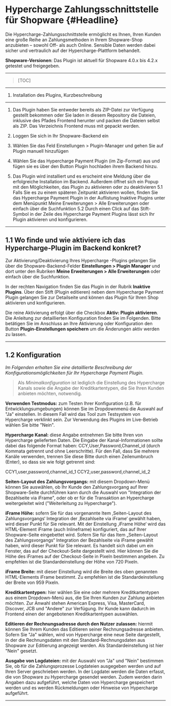 Hypercharge Zahlungsschnittstelle für Shopware	{#Headline}
=====================

Die Hypercharge-Zahlungsschnittstelle ermöglicht es Ihnen, Ihren Kunden eine große Reihe an Zahlungsmethoden in Ihrem Shopware-Shop anzubieten – sowohl Off- als auch Online. Sensible Daten werden dabei sicher und vertraulich auf der Hypercharge-Plattform behandelt.

**Shopware-Versionen**: Das Plugin ist aktuell für Shopware 4.0.x bis 4.2.x getestet und freigegeben. 

----------
>[TOC]

---------
 1. Installation des Plugins, Kurzbeschreibung
---------
 1. Das Plugin haben Sie entweder bereits als ZIP-Datei zur Verfügung gestellt bekommen oder Sie laden in diesem Repository die Dateien, inklusive des Pfades Frontend herunter und packen die Dateien selbst als ZIP. Das Verzeichnis Frontend muss mit gepackt werden.
 
 2. Loggen Sie sich in Ihr Shopware-Backend ein

 3. Wählen Sie das Feld Einstellungen > Plugin-Manager und gehen Sie auf Plugin manuell hinzufügen 

 4. Wählen Sie das Hypercharge Payment Plugin (im Zip-Format) aus und fügen sie es über den Button Plugin hochladen ihrem Backend hinzu.

 5. Das Plugin wird installiert und es erscheint eine Meldung über die erfolgreiche Installation im Backend. Außerdem öffnet sich ein Popup mit den Möglichkeiten, das Plugin zu aktivieren oder zu deaktivieren
5.1 Falls Sie es zu einem späteren Zeitpunkt aktivieren wollen, finden Sie das Hypercharge Payment Plugin in der Auflistung Inaktive Plugins unter dem Menüpunkt Meine Erweiterungen > Alle Erweiterungen oder einfach über die Suchfunktion
5.2 Durch einen Click auf das Stift-Symbol in der Zeile des Hypercharge Payment Plugins lässt sich Ihr Plugin aktivieren und konfigurieren.

---------
 1.1	Wo finde und wie aktiviere ich das Hypercharge-Plugin im Backend konkret?
---------


Zur Aktivierung/Deaktivierung Ihres Hypercharge -Plugins gelangen Sie über die Shopware-Backend-Felder **Einstellungen > Plugin Manager** und dort unter den Rubriken **Meine Erweiterungen > Alle Erweiterungen** oder einfach über die Suchfunktion. 

In der rechten Navigation finden Sie das Plugin in der Rubrik **Inaktive Plugins**. Über den Stift (Plugin editieren) neben dem Hypercharge Payment Plugin gelangen Sie zur Detailseite und können das Plugin für Ihren Shop aktivieren und konfigurieren.

Die reine Aktivierung erfolgt über die Checkbox **Aktiv: Plugin aktivieren**. Die Anleitung zur detaillierten Konfiguration finden Sie im Folgenden. Bitte betätigen Sie im Anschluss an Ihre Aktivierung oder Konfiguration den Button **Plugin-Einstellungen speichern** um die Änderungen aktiv werden zu lassen.

---------
 1.2	Konfiguration
---------


*Im Folgenden erhalten Sie eine detaillierte Beschreibung der Konfigurationsmöglichkeiten für Ihr Hypercharge Payment Plugin.*

>Als *Minimalkonfiguration* ist lediglich die Einstellung des Hypercharge Kanals sowie die Angabe der Kreditkartentypen, die Sie Ihren Kunden anbieten möchten, notwendig.
 
**Verwenden Testmodus:** zum Testen Ihrer Konfiguration (z.B. für Entwicklungsumgebungen) können Sie im Dropdownmenü die Auswahl auf "Ja" einstellen. In diesem Fall wird das Tool zum Testsystem von Hypercharge verklinkt sein. Zur Verwendung des Plugins im Live-Betrieb wählen Sie bitte "Nein".

**Hypercharge Kanal:** diese Angabe entnehmen Sie bitte Ihren von Hypercharge gelieferten Daten. Die Eingabe der Kanal-Informationen sollte dabei das folgende Format haben: CCY,User,Password,Channel_id (durch Kommata getrennt und ohne Leerschritte). Für den Fall, dass Sie mehrere Kanäle verwenden, trennen Sie diese Bitte durch einen Zeilenumbruch (Enter), so dass sie wie folgt getrennt sind:

CCY1,user,password,channel_id_1
CCY2,user,password,channel_id_2

**Seiten-Layout des Zahlungsvorgangs:** mit diesem Dropdown-Menü können Sie auswählen, ob Ihr Kunde den Zahlungsvorgang auf Ihrer Shopware-Seite durchführen kann durch die Auswahl von "Integration der Bezahlseite via iFrame", oder ob er für die Transaktion an Hypercharge weitergeleitet wird ("Weiterleitung zu Hypercharge").

**iFrame Höhe:** sofern Sie für das vorgenannte Item ‚Seiten-Layout des Zahlungsvorgangs‘ Integration der ‚Bezahlseite via iFrame‘ gewählt haben, wird dieser Punkt für Sie relevant. Mit der Einstellung ‚iFrame Höhe‘ wird das HTML-Element iFrame (auch Inlineframe) konfiguriert, das auf Ihrer Shopware-Seite eingebettet wird. Sofern Sie für das Item „Seiten-Layout des Zahlungsvorgangs“ Integration der Bezahlseite via iFrame gewählt haben, wird dieser Punkt für Sie relevant. Es handelt sich dabei um ein Fenster, das auf der Checkout-Seite dargestellt wird. Hier können Sie die Höhe des iFrames auf der Checkout-Seite in Pixeln bestimmen angeben. Zu empfehlen ist die Standardeinstellung der Höhe von 720 Pixeln.

**iFrame Breite:** mit dieser Einstellung wird die Breite des oben genannten HTML-Elements iFrame bestimmt. Zu empfehlen ist die Standardeinstellung der Breite von 959 Pixeln.

**Kreditkartentypen:** hier wählen Sie eine oder mehrere Kreditkartentypen aus einem Dropdown-Menü aus, die Sie Ihren Kunden zur Zahlung anbieten möchten. Zur Anwahl stehen American Express, Visa, MasterCard, Discover, JCB und "Andere" zur Verfügung. Ihr Kunde kann dadurch im Frontend einen der angebotenen Kreditkartentypen auswählen.

**Editieren der Rechnungsadresse durch den Nutzer zulassen:** hiermit können Sie Ihrem Kunden das Editieren seiner Rechnungsadresse anbieten. Sofern Sie "Ja" wählen, wird von Hypercharge eine neue Seite dargestellt, in der die Rechnungsdaten mit den Standard-Rechnungsdaten aus Shopware zur Editierung angezeigt werden. Als Standardeinstellung ist hier "Nein" gesetzt.

**Ausgabe von Logdateien:** mit der Auswahl von "Ja" und "Nein" bestimmen Sie, ob für die Zahlungsprozesse Logdateien ausgegeben werden und auf Ihren Server geschrieben werden. In der Logdatei werden die Daten erfasst, die von Shopware zu Hypercharge gesendet werden. Zudem werden darin Angaben dazu aufgeführt, welche Daten von Hypercharge gespeichert werden und es werden Rückmeldungen oder Hinweise von Hypercharge aufgeführt. 

----------
